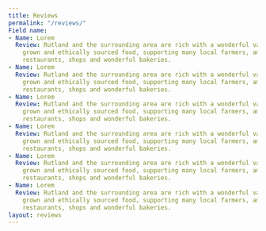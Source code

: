 ```yaml
---
title: Reviews
permalink: "/reviews/"
Field name:
- Name: Lorem
  Review: Rutland and the surrounding area are rich with a wonderful variety of organically
    grown and ethically sourced food, supporting many local farmers, amazing pubs,
    restaurants, shops and wonderful bakeries.
- Name: Lorem
  Review: Rutland and the surrounding area are rich with a wonderful variety of organically
    grown and ethically sourced food, supporting many local farmers, amazing pubs,
    restaurants, shops and wonderful bakeries.
- Name: Lorem
  Review: Rutland and the surrounding area are rich with a wonderful variety of organically
    grown and ethically sourced food, supporting many local farmers, amazing pubs,
    restaurants, shops and wonderful bakeries.
- Name: Lorem
  Review: Rutland and the surrounding area are rich with a wonderful variety of organically
    grown and ethically sourced food, supporting many local farmers, amazing pubs,
    restaurants, shops and wonderful bakeries.
- Name: Lorem
  Review: Rutland and the surrounding area are rich with a wonderful variety of organically
    grown and ethically sourced food, supporting many local farmers, amazing pubs,
    restaurants, shops and wonderful bakeries.
- Name: Lorem
  Review: Rutland and the surrounding area are rich with a wonderful variety of organically
    grown and ethically sourced food, supporting many local farmers, amazing pubs,
    restaurants, shops and wonderful bakeries.
layout: reviews
---
```


